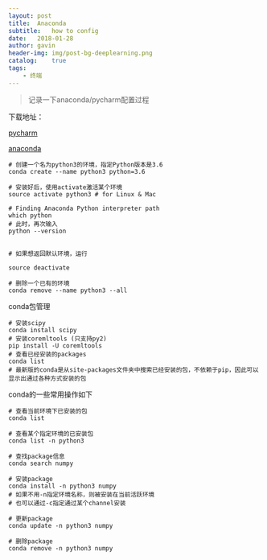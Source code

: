 ```yaml
---
layout: post
title:  Anaconda
subtitle:   how to config
date:   2018-01-28
author: gavin
header-img: img/post-bg-deeplearning.png
catalog:    true
tags:
    - 终端
---
```


>记录一下anaconda/pycharm配置过程

下载地址：

[pycharm](https://www.jetbrains.com/pycharm/download/#section=mac)

[anaconda](https://www.anaconda.com/download/#macos)

```
# 创建一个名为python3的环境，指定Python版本是3.6
conda create --name python3 python=3.6

# 安装好后，使用activate激活某个环境
source activate python3 # for Linux & Mac

# Finding Anaconda Python interpreter path
which python
# 此时，再次输入
python --version


# 如果想返回默认环境，运行

source deactivate

# 删除一个已有的环境
conda remove --name python3 --all

```

conda包管理

```
# 安装scipy
conda install scipy
# 安装coremltools (只支持py2)
pip install -U coremltools
# 查看已经安装的packages
conda list
# 最新版的conda是从site-packages文件夹中搜索已经安装的包，不依赖于pip，因此可以显示出通过各种方式安装的包

```

conda的一些常用操作如下

```
# 查看当前环境下已安装的包
conda list

# 查看某个指定环境的已安装包
conda list -n python3

# 查找package信息
conda search numpy

# 安装package
conda install -n python3 numpy
# 如果不用-n指定环境名称，则被安装在当前活跃环境
# 也可以通过-c指定通过某个channel安装

# 更新package
conda update -n python3 numpy

# 删除package
conda remove -n python3 numpy

```

